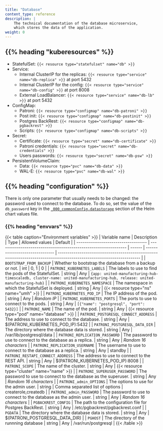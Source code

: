 ```yaml
---
title: "Database"
content_type: reference
description: |
    The technical documentation of the database microservice,
    which stores the data of the application.
weight: 0
---
```


<!-- overview -->

<!-- body -->

## {{% heading "kuberesources" %}}

- StatefulSet: `{{< resource type="statefulset" name="db" >}}`
- Service:
  - Internal ClusterIP for the replicas: `{{< resource type="service" name="db-replica" >}}` at
    port 5432
  - Internal ClusterIP for the config: `{{< resource type="service" name="db-config" >}}` at
    port 8008
  - External LoadBalancer: `{{< resource type="service" name="db-lb" >}}` at
    port 5432
- ConfigMap:
  - Patroni: `{{< resource type="configmap" name="db-patroni" >}}`
  - Post init: `{{< resource type="configmap" name="db-postinit" >}}`
  - Postgres BackRest: `{{< resource type="configmap" name="db-pgbackrest" >}}`
  - Scripts: `{{< resource type="configmap" name="db-scripts" >}}`
- Secret:
  - Certificate: `{{< resource type="secret" name="db-certificate" >}}`
  - Patroni credentials: `{{< resource type="secret" name="db-credentials" >}}`
  - Users passwords: `{{< resource type="secret" name="db-psw" >}}`
- PersistentVolumeClaim:
  - Data: `{{< resource type="pvc" name="db-data" >}}`
  - WAL-E: `{{< resource type="pvc" name="db-wal" >}}`

## {{% heading "configuration" %}}

There is only one parameter that usually needs to be changed: the password used
to connect to the database. To do so, set the value of the `db_password` key in
the [`_000_commonConfig.datastorage`](/docs/architecture/helm-chart/#data-storage)
section of the Helm chart values file.

### {{% heading "envvars" %}}

{{< table caption="Environment variables" >}}
| Variable name                        | Description                                                       | Type   | Allowed values                  | Default                                                                                                                  |
| ------------------------------------ | ----------------------------------------------------------------- | ------ | ------------------------------- | ------------------------------------------------------------------------------------------------------------------------ |
| `BOOTSTRAP_FROM_BACKUP`              | Whether to bootstrap the database from a backup or not.           | int    | 0, 1                            | 0                                                                                                                        |
| `PATRONI_KUBERNETES_LABELS`          | The labels to use to find the pods of the StatefulSet.            | string | Any                             | `{app: united-manufacturing-hub-timescaledb, cluster-name: united-manufacturing-hub, release: united-manufacturing-hub}` |
| `PATRONI_KUBERNETES_NAMESPACE`       | The namespace in which the StatefulSet is deployed.               | string | Any                             | {{< resource type="ns" name="umh" >}}                                                                                    |
| `PATRONI_KUBERNETES_POD_IP`          | The IP address of the pod.                                        | string | Any                             | _Random IP_                                                                                                              |
| `PATRONI_KUBERNETES_PORTS`           | The ports to use to connect to the pods.                          | string | Any                             | `[{"name": "postgresql", "port": 5432}]`                                                                                 |
| `PATRONI_NAME`                       | The name of the pod.                                              | string | Any                             | {{< resource type="pod" name="database" >}}                                                                              |
| `PATRONI_POSTGRESQL_CONNECT_ADDRESS` | The address to use to connect to the database.                    | string | Any                             | $(PATRONI_KUBERNETES_POD_IP):5432                                                                                        |
| `PATRONI_POSTGRESQL_DATA_DIR`        | The directory where the database data is stored.                  | string | Any                             | /var/lib/postgresql/data                                                                                                 |
| `PATRONI_REPLICATION_PASSWORD`       | The password to use to connect to the database as a replica.      | string | Any                             | _Random 16 characters_                                                                                                   |
| `PATRONI_REPLICATION_USERNAME`       | The username to use to connect to the database as a replica.      | string | Any                             | standby                                                                                                                  |
| `PATRONI_RESTAPI_CONNECT_ADDRESS`    | The address to use to connect to the REST API.                    | string | Any                             | $(PATRONI_KUBERNETES_POD_IP):8008                                                                                        |
| `PATRONI_SCOPE`                      | The name of the cluster.                                          | string | Any                             | {{< resource type="cluster" name="name" >}}                                                                              |
| `PATRONI_SUPERUSER_PASSWORD`         | The password to use to connect to the database as the superuser.  | string | Any                             | _Random 16 characters_                                                                                                   |
| `PATRONI_admin_OPTIONS`              | The options to use for the admin user.                            | string | Comma separated list of options | createrole,createdb                                                                                                      |
| `PATRONI_admin_PASSWORD`             | The password to use to connect to the database as the admin user. | string | Any                             | _Random 16 characters_                                                                                                   |
| `PGBACKREST_CONFIG`                  | The path to the configuration file for Postgres BackRest.         | string | Any                             | /etc/pgbackrest/pgbackrest.conf                                                                                          |
| `PGDATA`                             | The directory where the database data is stored.                  | string | Any                             | $(PATRONI_POSTGRESQL_DATA_DIR)                                                                                           |
| `PGHOST`                             | The directory of the runnning database                            | string | Any                             | /var/run/postgresql                                                                                                      |
{{< /table >}}
